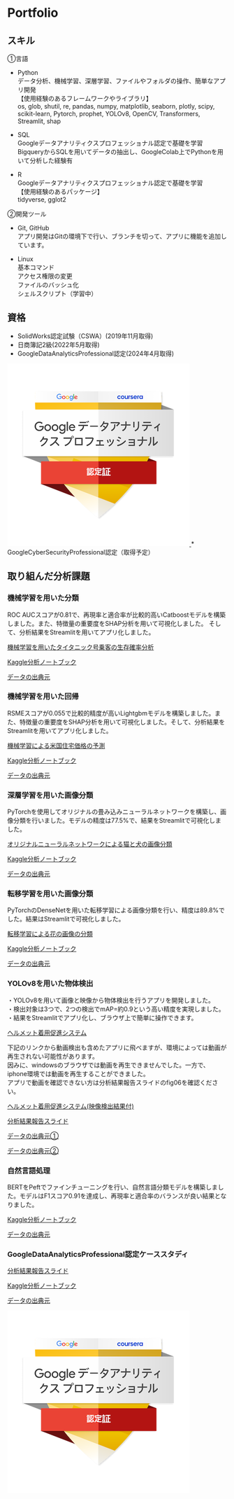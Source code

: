 # Portfolio

## スキル
①言語  
* Python  
データ分析、機械学習、深層学習、ファイルやフォルダの操作、簡単なアプリ開発  
【使用経験のあるフレームワークやライブラリ】  
os, glob, shutil, re, pandas, numpy, matplotlib, seaborn, plotly, scipy, scikit-learn, Pytorch, prophet, YOLOv8, OpenCV, Transformers, Streamlit, shap

* SQL  
Googleデータアナリティクスプロフェッショナル認定で基礎を学習  
BigqueryからSQLを用いてデータの抽出し、GoogleColab上でPythonを用いて分析した経験有  
  
* R  
Googleデータアナリティクスプロフェッショナル認定で基礎を学習  
【使用経験のあるパッケージ】  
tidyverse, gglot2  

②開発ツール  
* Git, GitHub  
アプリ開発はGitの環境下で行い、ブランチを切って、アプリに機能を追加しています。  

* Linux  
基本コマンド  
アクセス権限の変更  
ファイルのバッシュ化  
シェルスクリプト（学習中）  

## 資格
* SolidWorks認定試験（CSWA）(2019年11月取得)  
* 日商簿記2級(2022年5月取得)  
* GoogleDataAnalyticsProfessional認定(2024年4月取得)  
<a href="https://www.credly.com/badges/a39e18db-7d5b-49a8-b266-4d47a473af6c/public_url">
  <img src="./badge.png" alt="認定バッジ">
</a>  
* GoogleCyberSecurityProfessional認定（取得予定）



## 取り組んだ分析課題
### 機械学習を用いた分類
ROC AUCスコアが0.81で、再現率と適合率が比較的高いCatboostモデルを構築しました。また、特徴量の重要度をSHAP分析を用いて可視化しました。 そして、分析結果をStreamlitを用いてアプリ化しました。  
  
<a href="https://portfoliotitanic-gj5ulajyurszafogejxgzl.streamlit.app/" target="_blank">機械学習を用いたタイタニック号乗客の生存確率分析</a>  
  
<a href="https://www.kaggle.com/code/yuukiiwakura/classifier-by-catboost" target="_blank">Kaggle分析ノートブック</a>  
  
<a href="https://www.kaggle.com/competitions/titanic" target="_blank">データの出典元</a> 



### 機械学習を用いた回帰
RSMEスコアが0.055で比較的精度が高いLightgbmモデルを構築しました。また、特徴量の重要度をSHAP分析を用いて可視化しました。そして、分析結果をStreamlitを用いてアプリ化しました。  
  
<a href="https://portfoliohouseprice-fo9ulyssetjkjiappnpywxw.streamlit.app/" target="_blank">機械学習による米国住宅価格の予測</a>  
  
<a href="https://www.kaggle.com/code/yuukiiwakura/regressoin-by-lightgbm" target="_blank">Kaggle分析ノートブック</a>  
  
<a href="https://www.kaggle.com/competitions/house-prices-advanced-regression-techniques" target="_blank">データの出典元</a> 



### 深層学習を用いた画像分類
PyTorchを使用してオリジナルの畳み込みニューラルネットワークを構築し、画像分類を行いました。モデルの精度は77.5%で、結果をStreamlitで可視化しました。  
  
<a href="https://portfoliodogscats-hbvehhzihycnxdplnrxzu4.streamlit.app/" target="_blank">オリジナルニューラルネットワークによる猫と犬の画像分類</a>  
  
<a href="https://www.kaggle.com/code/yuukiiwakura/2-class-classification-using-pytorch-original-cnn" target="_blank">Kaggle分析ノートブック</a>  
  
<a href="https://www.kaggle.com/competitions/dog-vs-cat-classification" target="_blank">データの出典元</a> 


  
### 転移学習を用いた画像分類
PyTorchのDenseNetを用いた転移学習による画像分類を行い、精度は89.8%でした。結果はStreamlitで可視化しました。  
  
<a href="https://flowerclassification-mudkpi47dcealenst7iynq.streamlit.app/" target="_blank">転移学習による花の画像の分類</a>  
  
<a href="https://www.kaggle.com/code/yuukiiwakura/5-class-classification-using-pytorch-densenet" target="_blank">Kaggle分析ノートブック</a>  
  
<a href="https://www.kaggle.com/datasets/alxmamaev/flowers-recognition" target="_blank">データの出典元</a> 



### YOLOv8を用いた物体検出
・YOLOv8を用いて画像と映像から物体検出を行うアプリを開発しました。  
・検出対象は3つで、2つの検出でmAP=約0.9という高い精度を実現しました。  
・結果をStreamlitでアプリ化し、ブラウザ上で簡単に操作できます。  
  
<a href="https://helmetv2-jipzd9znb5yip8xmza8wfu.streamlit.app/" target="_blank">ヘルメット着用促進システム</a>  
  
下記のリンクから動画検出も含めたアプリに飛べますが、環境によっては動画が再生されない可能性があります。  
因みに、windowsのブラウザでは動画を再生できませんでした。一方で、iphone環境では動画を再生することができました。  
アプリで動画を確認できない方は分析結果報告スライドのfig06を確認ください。  
  
<a href="https://helmetv2-kppnytbjth5qe8udrcjohh.streamlit.app/" target="_blank">ヘルメット着用促進システム(映像検出結果付)</a>  
  
<a href="https://docs.google.com/presentation/d/1tLZ4_f5EMZsqNUVD2tdCjxSMs35r3YLRnNA95BSTrb0/edit#slide=id.p" target="_blank">分析結果報告スライド</a>  
  
<a href="https://public.roboflow.com/object-detection/hard-hat-workers" target="_blank">データの出典元①</a>  
  
<a href="https://pixabay.com/ja/videos" target="_blank">データの出典元②</a>  



### 自然言語処理
BERTをPeftでファインチューニングを行い、自然言語分類モデルを構築しました。モデルはF1スコア0.91を達成し、再現率と適合率のバランスが良い結果となりました。  
  
<a href="https://www.kaggle.com/code/yuukiiwakura/fine-tuning-bert-with-peft-for-text-classification/edit" target="_blank">Kaggle分析ノートブック</a>  

<a href="https://www.kaggle.com/datasets/eswarchandt/amazon-music-reviews" target="_blank">データの出典元</a>  



### GoogleDataAnalyticsProfessional認定ケーススタディ
<a href="https://docs.google.com/presentation/d/1yJ9RSdGBTQlT9GvQKLMHq5cAHBwVKtG39ImytjGriBU/edit#slide=id.p" target="_blank">分析結果報告スライド</a>  

<a href="https://www.kaggle.com/code/yuukiiwakura/casestudy" target="_blank">Kaggle分析ノートブック</a>  

<a href="https://www.kaggle.com/datasets/arashnic/fitbit" target="_blank">データの出典元</a>  
  
<a href="https://www.credly.com/badges/a39e18db-7d5b-49a8-b266-4d47a473af6c/public_url">
  <img src="./badge.png" alt="認定バッジ">
</a>






<!--
**gan0606/gan0606** is a ✨ _special_ ✨ repository because its `README.md` (this file) appears on your GitHub profile.

Here are some ideas to get you started:

- 🔭 I’m currently working on ...
- 🌱 I’m currently learning ...
- 👯 I’m looking to collaborate on ...
- 🤔 I’m looking for help with ...
- 💬 Ask me about ...
- 📫 How to reach me: ...
- 😄 Pronouns: ...
- ⚡ Fun fact: ...
-->
